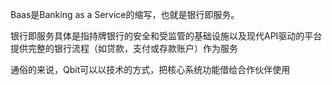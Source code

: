 Baas是Banking as a Service的缩写，也就是银行即服务。

银行即服务具体是指持牌银行的安全和受监管的基础设施以及现代API驱动的平台提供完整的银行流程（如贷款，支付或存款账户）作为服务

通俗的来说，Qbit可以以技术的方式，把核心系统功能借给合作伙伴使用